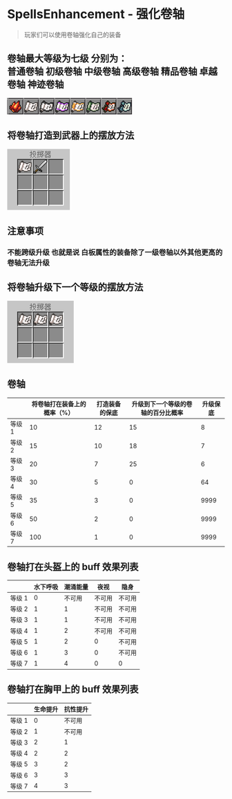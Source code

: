 # SpellsEnhancement - 强化卷轴

> 玩家们可以使用卷轴强化自己的装备

## 卷轴最大等级为七级 分别为：<br/>普通卷轴 初级卷轴 中级卷轴 高级卷轴 精品卷轴 卓越卷轴 神迹卷轴

![alt text](/public/SpellsEnhancement-1.png)

## 将卷轴打造到武器上的摆放方法

![alt text](/public/0504-2-1.png)

## 注意事项

### 不能跨级升级 也就是说 白板属性的装备除了一级卷轴以外其他更高的卷轴无法升级

## 将卷轴升级下一个等级的摆放方法

![alt text](/public/0504-2-2.png)

## 卷轴

|        | 将卷轴打在装备上的概率（%） | 打造装备的保底 | 升级到下一个等级的卷轴的百分比概率 | 升级保底 |
| ------ | --------------------------- | -------------- | ---------------------------------- | -------- |
| 等级 1 | 10                          | 12             | 15                                 | 8        |
| 等级 2 | 15                          | 10             | 18                                 | 7        |
| 等级 3 | 20                          | 7              | 25                                 | 6        |
| 等级 4 | 30                          | 5              | 0                                  | 64       |
| 等级 5 | 35                          | 3              | 0                                  | 9999     |
| 等级 6 | 50                          | 2              | 0                                  | 9999     |
| 等级 7 | 100                         | 1              | 0                                  | 9999     |

## 卷轴打在头盔上的 buff 效果列表

|        | 水下呼吸 | 潮涌能量 | 夜视   | 隐身   |
| ------ | -------- | -------- | ------ | ------ |
| 等级 1 | 0        | 不可用   | 不可用 | 不可用 |
| 等级 2 | 1        | 1        | 不可用 | 不可用 |
| 等级 3 | 1        | 1        | 不可用 | 不可用 |
| 等级 4 | 1        | 2        | 不可用 | 不可用 |
| 等级 5 | 1        | 2        | 0      | 不可用 |
| 等级 6 | 1        | 3        | 0      | 不可用 |
| 等级 7 | 1        | 4        | 0      | 0      |

## 卷轴打在胸甲上的 buff 效果列表

|        | 生命提升 | 抗性提升 |
| ------ | -------- | -------- |
| 等级 1 | 0        | 不可用   |
| 等级 2 | 1        | 不可用   |
| 等级 3 | 2        | 1        |
| 等级 4 | 2        | 2        |
| 等级 5 | 3        | 2        |
| 等级 6 | 3        | 3        |
| 等级 7 | 4        | 3        |
